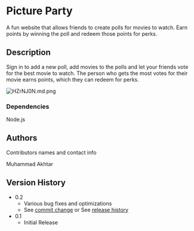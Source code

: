 # Picture Party

A fun website that allows friends to create polls for movies to watch. Earn points by winning the poll and redeem those points for perks.

## Description

Sign in to add a new poll, add movies to the polls and let your friends vote for the best movie to watch. The person who gets the most votes for their movie earns points, which they can redeem for perks.



<img src="https://iili.io/HZrNJ0N.md.png" alt="HZrNJ0N.md.png" border="0">


### Dependencies

Node.js

## Authors

Contributors names and contact info

Muhammad Akhtar

## Version History

* 0.2
    * Various bug fixes and optimizations
    * See [commit change]() or See [release history]()
* 0.1
    * Initial Release
